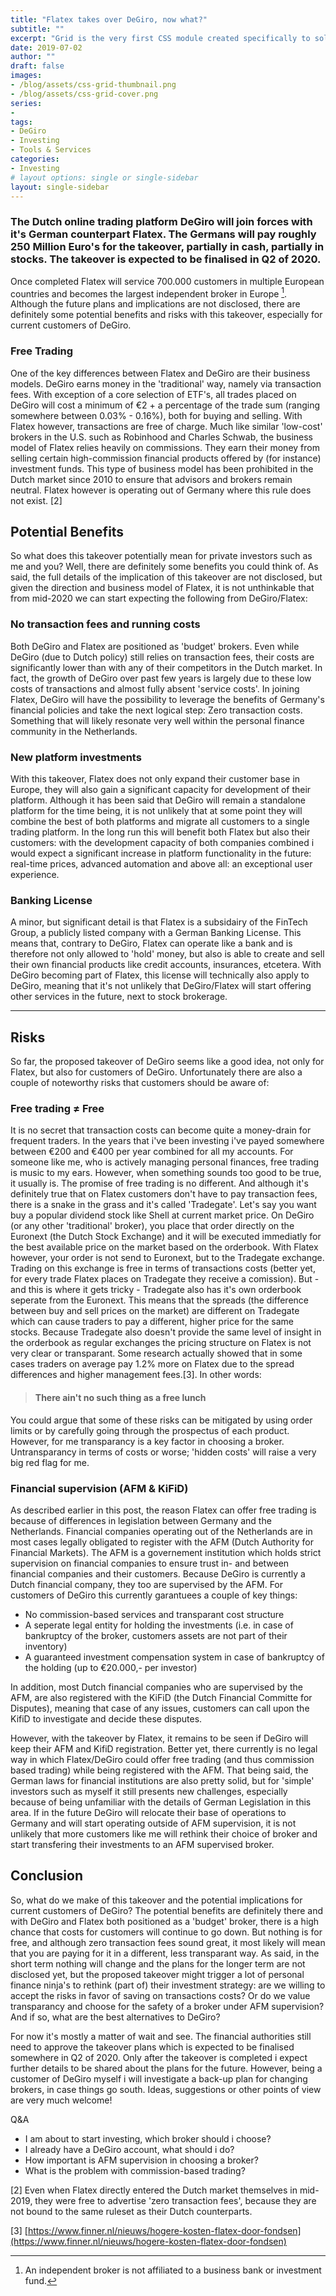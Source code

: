 ```yaml
---
title: "Flatex takes over DeGiro, now what?"
subtitle: ""
excerpt: "Grid is the very first CSS module created specifically to solve the layout problems we’ve all been hacking our way around for as long as we’ve been making websites."
date: 2019-07-02
author: ""
draft: false
images:
- /blog/assets/css-grid-thumbnail.png
- /blog/assets/css-grid-cover.png
series:
- 
tags:
- DeGiro
- Investing
- Tools & Services
categories:
- Investing
# layout options: single or single-sidebar
layout: single-sidebar
---
```

### The Dutch online trading platform DeGiro will join forces with it's German counterpart Flatex. The Germans will pay roughly 250 Million Euro's for the takeover, partially in cash, partially in stocks. The takeover is expected to be finalised in Q2 of 2020.

Once completed Flatex will service 700.000 customers in multiple European countries and becomes the largest independent broker in Europe [^1]. Although the future plans and implications are not disclosed, there are definitely some potential benefits and risks with this takeover, especially for current customers of DeGiro. 

### Free Trading

One of the key differences between Flatex and DeGiro are their business models. DeGiro earns money in the 'traditional' way, namely via transaction fees. With exception of a core selection of ETF's, all trades placed on DeGiro will cost a minimum of €2 + a percentage of the trade sum (ranging somewhere between 0.03% - 0.16%), both for buying and selling. With Flatex however, transactions are free of charge. Much like similar 'low-cost' brokers in the U.S. such as Robinhood and Charles Schwab, the business model of Flatex relies heavily on commissions. They earn their money from selling certain high-commission financial products offered by (for instance) investment funds. This type of business model has been prohibited in the Dutch market since 2010 to ensure that advisors and brokers remain neutral. Flatex however is operating out of Germany where this rule does not exist. [2]

## Potential Benefits

So what does this takeover potentially mean for private investors such as me and you? Well, there are definitely some benefits you could think of. As said, the full details of the implication of this takeover are not disclosed, but given the direction and business model of Flatex, it is not unthinkable that from mid-2020 we can start expecting the following from DeGiro/Flatex:

### No transaction fees and running costs

Both DeGiro and Flatex are positioned as 'budget' brokers. Even while DeGiro (due to Dutch policy) still relies on transaction fees, their costs are significantly lower than with any of their competitors in the Dutch market. In fact, the growth of DeGiro over past few years is largely due to these low costs of transactions and almost fully absent 'service costs'. In joining Flatex, DeGiro will have the possibility to leverage the benefits of Germany's financial policies and take the next logical step: Zero transaction costs. Something that will likely resonate very well within the personal finance community in the Netherlands.

### New platform investments

With this takeover, Flatex does not only expand their customer base in Europe, they will also gain a significant capacity for development of their platform. Although it has been said that DeGiro will remain a standalone platform for the time being, it is not unlikely that at some point they will combine the best of both platforms and migrate all customers to a single trading platform. In the long run this will benefit both Flatex but also their customers: with the development capacity of both companies combined i would expect a significant increase in platform functionality in the future: real-time prices, advanced automation and above all: an exceptional user experience.

### Banking License

A minor, but significant detail is that Flatex is a subsidairy of the FinTech Group, a publicly listed company with a German Banking License. This means that, contrary to DeGiro, Flatex can operate like a bank and is therefore not only allowed to 'hold' money, but also is able to create and sell their own financial products like credit accounts, insurances, etcetera. With DeGiro becoming part of Flatex, this license will technically also apply to DeGiro, meaning that it's not unlikely that DeGiro/Flatex will start offering other services in the future, next to stock brokerage.

---

## Risks

So far, the proposed takeover of DeGiro seems like a good idea, not only for Flatex, but also for customers of DeGiro. Unfortunately there are also a couple of noteworthy risks that customers should be aware of:

### Free trading ≠ Free

It is no secret that transaction costs can become quite a money-drain for frequent traders. In the years that i've been investing i've payed somewhere between €200 and €400 per year combined for all my accounts. For someone like me, who is actively managing personal finances, free trading is music to my ears. However, when something sounds too good to be true, it usually is. The promise of free trading is no different. And although it's definitely true that on Flatex customers don't have to pay transaction fees, there is a snake in the grass and it's called 'Tradegate'. Let's say you want buy a popular dividend stock like Shell at current market price. On DeGiro (or any other 'traditional' broker), you place that order directly on the Euronext (the Dutch Stock Exchange) and it will be executed immediatly for the best available price on the market based on the orderbook. With Flatex however, your order is not send to Euronext, but to the Tradegate exchange. Trading on this exchange is free in terms of transactions costs (better yet, for every trade Flatex places on Tradegate they receive a comission). But - and this is where it gets tricky - Tradegate also has it's own orderbook seperate from the Euronext. This means that the spreads (the difference between buy and sell prices on the market) are different on Tradegate which can cause traders to pay a different, higher price for the same stocks. Because Tradegate also doesn't provide the same level of insight in the orderbook as regular exchanges the pricing structure on Flatex is not very clear or transparant. Some research actually showed that in some cases traders on average pay 1.2% more on Flatex due to the spread differences and higher management fees.[3]. In other words:

> #### There ain't no such thing as a free lunch

You could argue that some of these risks can be mitigated by using order limits or by carefully going through the prospectus of each product. However, for me transparancy is a key factor in choosing a broker. Untransparancy in terms of costs or worse; 'hidden costs' will raise a very big red flag for me. 

### Financial supervision (AFM & KiFiD)

As described earlier in this post, the reason Flatex can offer free trading is because of differences in legislation between Germany and the Netherlands. Financial companies operating out of the Netherlands are in most cases legally obligated to register with the AFM (Dutch Authority for Financial Markets). The AFM is a governement institution which holds strict supervision on financial companies to ensure trust in- and between financial companies and their customers. Because DeGiro is currently a Dutch financial company, they too are supervised by the AFM. For customers of DeGiro this currently garantuees a couple of key things:

- No commission-based services and transparant cost structure
- A seperate legal entity for holding the investments (i.e. in case of bankruptcy of the broker, customers assets are not part of their inventory)
- A guaranteed investment compensation system in case of bankruptcy of the holding (up to €20.000,- per investor)

In addition, most Dutch financial companies who are supervised by the AFM, are also registered with the KiFiD (the Dutch Financial Committe for Disputes), meaning that case of any issues, customers can call upon the KifiD to investigate and decide these disputes. 

However, with the takeover by Flatex, it remains to be seen if DeGiro will keep their AFM and KifiD registration. Better yet, there currently is no legal way in which Flatex/DeGiro could offer free trading (and thus commission based trading) while being registered with the AFM. That being said, the German laws for financial institutions are also pretty solid, but for 'simple' investors such as myself it still presents new challenges, especially because of being unfamiliar with the details of German Legislation in this area. If in the future DeGiro will relocate their base of operations to Germany and will start operating outside of AFM supervision, it is not unlikely that more customers like me will rethink their choice of broker and start transfering their investments to an AFM supervised broker. 

## Conclusion

So, what do we make of this takeover and the potential implications for current customers of DeGiro? The potential benefits are definitely there and with DeGiro and Flatex both positioned as a 'budget' broker, there is a high chance that costs for customers will continue to go down. But nothing is for free, and although zero transaction fees sound great, it most likely will mean that you are paying for it in a different, less transparant way. As said, in the short term nothing will change and the plans for the longer term are not disclosed yet, but the proposed takeover might trigger a lot of personal finance ninja's to rethink (part of) their investment strategy: are we willing to accept the risks in favor of saving on transactions costs? Or do we value transparancy and choose for the safety of a broker under AFM supervision? And if so, what are the best alternatives to DeGiro? 

For now it's mostly a matter of wait and see. The financial authorities still need to approve the takeover plans which is expected to be finalised somewhere in Q2 of 2020. Only after the takeover is completed i expect further details to be shared about the plans for the future. However, being a customer of DeGiro myself i will investigate a back-up plan for changing brokers, in case things go south. Ideas, suggestions or other points of view are very much welcome!

Q&A

- I am about to start investing, which broker should i choose?
- I already have a DeGiro account, what should i do?
- How important is AFM supervision in choosing a broker?
- What is the problem with commission-based trading?

[^1]: An independent broker is not affiliated to a business bank or investment fund.

[2] Even when Flatex directly entered the Dutch market themselves in mid-2019, they were free to advertise 'zero transaction fees', because they are not bound to the same ruleset as their Dutch counterparts. 

[3] [https://www.finner.nl/nieuws/hogere-kosten-flatex-door-fondsen](https://www.finner.nl/nieuws/hogere-kosten-flatex-door-fondsen)